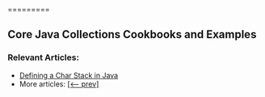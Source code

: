 =========

## Core Java Collections Cookbooks and Examples

### Relevant Articles:
- [Defining a Char Stack in Java](https://www.baeldung.com/java-char-stack)
- More articles: [[<-- prev]](/core-java-modules/core-java-collections-6)
